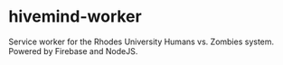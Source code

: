 # hivemind-worker
Service worker for the Rhodes University Humans vs. Zombies system. Powered by Firebase and NodeJS.

